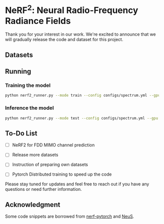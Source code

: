 # NeRF<sup>2</sup>: Neural Radio-Frequency Radiance Fields

Thank you for your interest in our work. We're excited to announce that we will gradually release the code and dataset for this project.



## Datasets





## Running

### Training the model

```bash
python nerf2_runner.py --mode train --config configs/spectrum.yml --gpu 0
```



### Inference the model

```bash
python nerf2_runner.py --mode test --config configs/spectrum.yml --gpu 0
```



## To-Do List

- [ ] NeRF2 for FDD MIMO channel prediction
- [ ] Release more datasets
- [ ] Instruction of preparing own datasets
- [ ] Pytorch Distributed training to speed up the code




Please stay tuned for updates and feel free to reach out if you have any questions or need further information.



## Acknowledgment

Some code snippets are borrowed from [nerf-pytorch](https://github.com/yenchenlin/nerf-pytorch) and [NeuS](https://github.com/Totoro97/NeuS).

